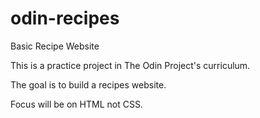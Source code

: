 # odin-recipes
Basic Recipe Website

This is a practice project in The Odin Project's curriculum.

The goal is to build a recipes website.

Focus will be on HTML not CSS.
